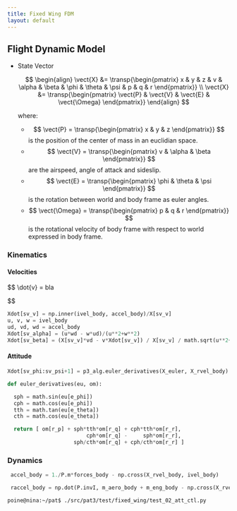 ```yaml
---
title: Fixed Wing FDM
layout: default
---
```


<script src="https://cdn.mathjax.org/mathjax/latest/MathJax.js?config=TeX-AMS-MML_HTMLorMML" type="text/javascript"></script>
$$
\newcommand{\vect}[1]{\underline{#1}}                      % vector
\newcommand{\transp}[1]{#1^{T}}                            % transpose
$$

## Flight Dynamic Model

* State Vector
 
   $$
\begin{align}
\vect{X} &= \transp{\begin{pmatrix} x & y & z & v & \alpha & \beta & \phi & \theta & \psi & p & q & r \end{pmatrix}} \\
\vect{X} &= \transp{\begin{pmatrix} \vect{P} & \vect{V} & \vect{E} & \vect{\Omega} \end{pmatrix}}
\end{align}
   $$
  
   where:
    
   * $$ \vect{P} = \transp{\begin{pmatrix} x & y & z \end{pmatrix}} $$ is the position of the center of mass in an euclidian space.
   * $$ \vect{V} = \transp{\begin{pmatrix} v & \alpha & \beta \end{pmatrix}} $$ are the airspeed, angle of attack and sideslip.
   * $$ \vect{E} = \transp{\begin{pmatrix}  \phi & \theta & \psi \end{pmatrix}} $$ is the rotation between world and body frame as euler angles.
   * $$ \vect{\Omega} = \transp{\begin{pmatrix} p & q & r \end{pmatrix}} $$ is the rotational velocity of body frame with respect to world expressed in body frame.




### Kinematics

#### Velocities

$$ 
\dot{v} =  bla

$$

```python
Xdot[sv_v] = np.inner(ivel_body, accel_body)/X[sv_v]
u, v, w = ivel_body
ud, vd, wd = accel_body
Xdot[sv_alpha] = (u*wd - w*ud)/(u**2+w**2)
Xdot[sv_beta] = (X[sv_v]*vd - v*Xdot[sv_v]) / X[sv_v] / math.sqrt(u**2+w**2)
```

#### Attitude
```python
Xdot[sv_phi:sv_psi+1] = p3_alg.euler_derivatives(X_euler, X_rvel_body)

def euler_derivatives(eu, om):

  sph = math.sin(eu[e_phi])
  cph = math.cos(eu[e_phi])
  tth = math.tan(eu[e_theta])
  cth = math.cos(eu[e_theta])

  return [ om[r_p] + sph*tth*om[r_q] + cph*tth*om[r_r],
                         cph*om[r_q] -     sph*om[r_r],
                     sph/cth*om[r_q] + cph/cth*om[r_r] ]
```

### Dynamics
```python
 accel_body = 1./P.m*forces_body - np.cross(X_rvel_body, ivel_body)
 ```


```python
 raccel_body = np.dot(P.invI, m_aero_body + m_eng_body - np.cross(X_rvel_body, np.dot(P.I, X_rvel_body)))
 ```

```console
poine@nina:~/pat$ ./src/pat3/test/fixed_wing/test_02_att_ctl.py
```
